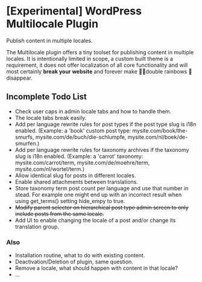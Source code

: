 # [Experimental] WordPress Multilocale Plugin

Publish content in multiple locales.

The Multilocale plugin offers a tiny toolset for publishing content in multiple locales. It is intentionally limited in scope, a custom built theme is a requirement, it does not offer localization of all core functionality and will most certainly **break your website** and forever make 🌈🌈double rainbows 🚫disappear.

## Incomplete Todo List

- Check user caps in admin locale tabs and how to handle them.
- The locale tabs break easily.
- Add per language rewrite rules for post types if the post type slug is i18n enabled.
  (Example: a 'book' custom post type: mysite.com/book/the-smurfs, mysite.com/de/buch/die-schlumpfe, mysite.com/nl/boek/de-smurfen.)
- Add per language rewrite rules for taxonomy archives if the taxonomy slug is i18n enabled. (Example: a 'carrot' taxonomy:
  mysite.com/carrot/term, mysite.com/de/moehre/term, mysite.com/nl/wortel/term.)
- Allow identical slug for posts in different locales.
- Enable shared attachments between translations.
- Store taxonomy term post count per language and use that number in stead. For example one might end up with an incorrect result when using get_terms() setting hide_empy to true.
- ~~Modify parent selector on hierarchical post type admin screen to only include posts from the same locale.~~
- Add UI to enable changing the locale of a post and/or change its translation group.

### Also

- Installation routine, what to do with existing content.
- Deactivation/Deletion of plugin, same question.
- Remove a locale, what should happen with content in that locale?
- ...
